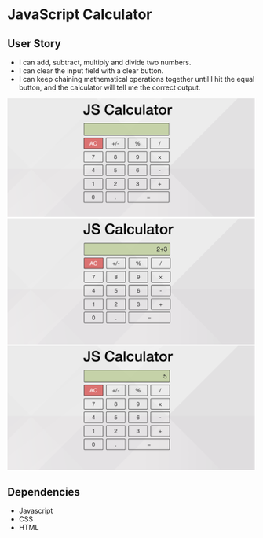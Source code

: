 # JavaScript Calculator

## User Story
- I can add, subtract, multiply and divide two numbers.
- I can clear the input field with a clear button.
- I can keep chaining mathematical operations together until I hit the equal button, and the calculator will tell me the correct output.

![Calculator: Main](https://github.com/martincapo/js-calculator/blob/master/1.png)
![Calculator: Sum](https://github.com/martincapo/js-calculator/blob/master/2.png)
![Calculator: Result](https://github.com/martincapo/js-calculator/blob/master/3.png)


## Dependencies
- Javascript
- CSS
- HTML
